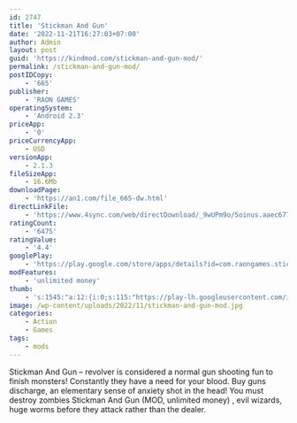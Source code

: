 ```yaml
---
id: 2747
title: 'Stickman And Gun'
date: '2022-11-21T16:27:03+07:00'
author: Admin
layout: post
guid: 'https://kindmod.com/stickman-and-gun-mod/'
permalink: /stickman-and-gun-mod/
postIDCopy:
    - '665'
publisher:
    - 'RAON GAMES'
operatingSystem:
    - 'Android 2.3'
priceApp:
    - '0'
priceCurrencyApp:
    - USD
versionApp:
    - 2.1.3
fileSizeApp:
    - 16.6Mb
downloadPage:
    - 'https://an1.com/file_665-dw.html'
directLinkFile:
    - 'https://www.4sync.com/web/directDownload/_9wUPm9o/5oinus.aaec6775c166d72344f549ca54229bf3'
ratingCount:
    - '6475'
ratingValue:
    - '4.4'
googlePlay:
    - 'https://play.google.com/store/apps/details?id=com.raongames.stickmanandgun'
modFeatures:
    - 'unlimited money'
thumb:
    - 's:1545:"a:12:{i:0;s:115:"https://play-lh.googleusercontent.com/ix5lhzjMI_qgklnOpnUAahgAI0bRHL3CiDSudNVjE2RF8avMBdxguXdYwmQwmYeS1kI=w526-h296";i:1;s:114:"https://play-lh.googleusercontent.com/3Zcrc8DXMmR9ZG1jD1eIBpCI4ByX_IgaIMxKqxULE3gnGZznLtD7b4SyxYpcPRa5CQ=w526-h296";i:2;s:114:"https://play-lh.googleusercontent.com/ZqCNQ_Z1vDFecCIIUo_Jx2jkyxeL4yAUk1_lmMXygC0sZlaw7Y1poxkkEu0wcc_-DQ=w526-h296";i:3;s:116:"https://play-lh.googleusercontent.com/Zpj1U90Fi84tPe-Yt50dHJuIOMxN4_C7A-avWTJLspJlRM0tBxTABHaQrcbzioXbFhER=w526-h296";i:4;s:114:"https://play-lh.googleusercontent.com/CYwy89fGx731GJT9PrTS4QaBDwUJHyByXYOgpkl7jDx8009Fk-0jXSu1mv-bWicFUA=w526-h296";i:5;s:115:"https://play-lh.googleusercontent.com/fWF7Jo1sAXMu08Vs5RpalylPg0j38RCA5152MWsgWOQwVvuKThnCYXAoAB58BiIUS1g=w526-h296";i:6;s:115:"https://play-lh.googleusercontent.com/BbsgG3O_dmEjk3c1ycPjXfV0ZVbzfiFYxQ1ohnRy5tlGCm4zrOwzYE_b1iLQApaSC5U=w526-h296";i:7;s:115:"https://play-lh.googleusercontent.com/AFVxsLPLPTEg4ZiJsqSatEWa9QDM1QkbuoFJzXgkVTCeCEMFGPeGGml_uaHRzZXIyzM=w526-h296";i:8;s:116:"https://play-lh.googleusercontent.com/HOd3qOIab6EnmS56HDwLh8kb5lJR40v1VE70TywuXjjIv7fyvvr6NKoTJPY4LGycEGxd=w526-h296";i:9;s:116:"https://play-lh.googleusercontent.com/aoN_KEjSVhsavuTTKcrbpRYh6Gaqd3k4Ct2hqN-CTJSqg14Hn_QIPV03hltXh-P0yKWC=w526-h296";i:10;s:115:"https://play-lh.googleusercontent.com/9MlX5sk04ajg_dIy6NOUz2k4VLSzuM58EAsKl6csR6DWUCx0RcEGMeVjKmBnojjakVU=w526-h296";i:11;s:115:"https://play-lh.googleusercontent.com/uHLhBv5RSNpLqhyiMaytRSYcdtjSijqcv2_vciUXzbNcCEzl4Qu_46QWnKtLb2A0718=w526-h296";}";'
image: /wp-content/uploads/2022/11/stickman-and-gun-mod.jpg
categories:
    - Action
    - Games
tags:
    - mods
---
```


Stickman And Gun – revolver is considered a normal gun shooting fun to finish monsters! Constantly they have a need for your blood. Buy guns discharge, an elementary sense of anxiety shot in the head! You must destroy zombies Stickman And Gun (MOD, unlimited money) , evil wizards, huge worms before they attack rather than the dealer.